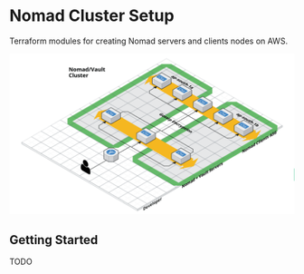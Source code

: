 # Nomad Cluster Setup

Terraform modules for creating Nomad servers and clients nodes on AWS.

![Nomad architecture](./docs/architecture.png)

## Getting Started

TODO
